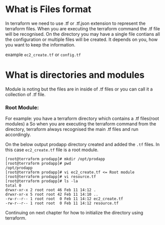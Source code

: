 # What is Files format

In terraform we need to use .tf or .tf.json extension to represent the terraform files. 
When you are executing the terraform command the .tf file will be recognised.
On the directory you may have a single file contians all the configuration or multiple files will be created. 
It depends on you, how you want to keep the information.

example ```ec2_create.tf``` or ```config.tf```

# What is directories and modules

Module is noting but the files are in inside of .tf files or you can call it a collection of .tf file.

### Root Module:
For example: you have a terraform directory which contains a .tf files(root modules) a
So when you are executing the terraform command from the directory, terraform always recognised the main .tf files and run accordingly. 

On the below output prodapp directory created and added the ```.tf``` files. In this case ```ec2_create.tf``` file is a root module.

```
[root@terraform prodapp]# mkdir /opt/prodapp
[root@terraform prodapp]# pwd
/opt/prodapp
[root@terraform prodapp]# vi ec2_create.tf <= Root module
[root@terraform prodapp]# vi resource.tf
[root@terraform prodapp]# ls -la
total 0
drwxr-xr-x 2 root root 46 Feb 11 14:12 .
drwxr-xr-x 5 root root 42 Feb 11 14:10 ..
-rw-r--r-- 1 root root  0 Feb 11 14:12 ec2_create.tf
-rw-r--r-- 1 root root  0 Feb 11 14:12 resource.tf
```
Continuing on next chapter for how to initialize the directory using terraform.
